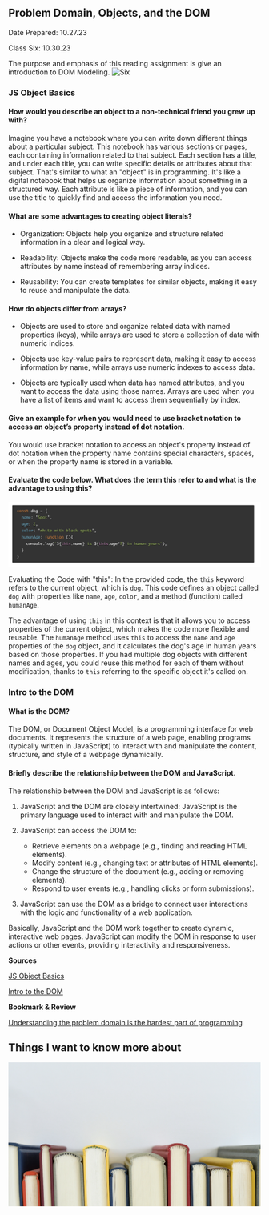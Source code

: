 ## Problem Domain, Objects, and the DOM

Date Prepared: 10.27.23

Class Six: 10.30.23

The purpose and emphasis of this reading assignment is give an introduction to DOM Modeling. 
![Six](photos/Six.jpg)

### JS Object Basics

#### How would you describe an object to a non-technical friend you grew up with?

Imagine you have a notebook where you can write down different things about a particular subject. This notebook has various sections or pages, each containing information related to that subject. Each section has a title, and under each title, you can write specific details or attributes about that subject. That's similar to what an "object" is in programming. It's like a digital notebook that helps us organize information about something in a structured way. Each attribute is like a piece of information, and you can use the title to quickly find and access the information you need.

#### What are some advantages to creating object literals?

* Organization: Objects help you organize and structure related information in a clear and logical way.

* Readability: Objects make the code more readable, as you can access attributes by name instead of remembering array indices.

* Reusability: You can create templates for similar objects, making it easy to reuse and manipulate the data.

#### How do objects differ from arrays?

* Objects are used to store and organize related data with named properties (keys), while arrays are used to store a collection of data with numeric indices.

* Objects use key-value pairs to represent data, making it easy to access information by name, while arrays use numeric indexes to access data.

* Objects are typically used when data has named attributes, and you want to access the data using those names. Arrays are used when you have a list of items and want to access them sequentially by index.

#### Give an example for when you would need to use bracket notation to access an object’s property instead of dot notation.

You would use bracket notation to access an object's property instead of dot notation when the property name contains special characters, spaces, or when the property name is stored in a variable. 

#### Evaluate the code below. What does the term this refer to and what is the advantage to using this?
![Code](photos/class-06code.png)

Evaluating the Code with "this":
In the provided code, the `this` keyword refers to the current object, which is `dog`. This code defines an object called `dog` with properties like `name`, `age`, `color`, and a method (function) called `humanAge`.

The advantage of using `this` in this context is that it allows you to access properties of the current object, which makes the code more flexible and reusable. The `humanAge` method uses `this` to access the `name` and `age` properties of the `dog` object, and it calculates the dog's age in human years based on those properties. If you had multiple dog objects with different names and ages, you could reuse this method for each of them without modification, thanks to `this` referring to the specific object it's called on.


### Intro to the DOM

#### What is the DOM?

The DOM, or Document Object Model, is a programming interface for web documents. It represents the structure of a web page, enabling programs (typically written in JavaScript) to interact with and manipulate the content, structure, and style of a webpage dynamically.

#### Briefly describe the relationship between the DOM and JavaScript.

The relationship between the DOM and JavaScript is as follows:

1. JavaScript and the DOM are closely intertwined: JavaScript is the primary language used to interact with and manipulate the DOM.

2. JavaScript can access the DOM to:
   - Retrieve elements on a webpage (e.g., finding and reading HTML elements).
   - Modify content (e.g., changing text or attributes of HTML elements).
   - Change the structure of the document (e.g., adding or removing elements).
   - Respond to user events (e.g., handling clicks or form submissions).

3. JavaScript can use the DOM as a bridge to connect user interactions with the logic and functionality of a web application.

Basically, JavaScript and the DOM work together to create dynamic, interactive web pages. JavaScript can modify the DOM in response to user actions or other events, providing interactivity and responsiveness.


**Sources**

[JS Object Basics](https://developer.mozilla.org/en-US/docs/Learn/JavaScript/Objects/Basics)

[Intro to the DOM](https://developer.mozilla.org/en-US/docs/Web/API/Document_Object_Model/Introduction)

**Bookmark & Review**

[Understanding the problem domain is the hardest part of programming](http://simpleprogrammer.com/2013/07/15/understanding-the-problem-domain-is-the-hardest-part-of-programming)

## Things I want to know more about
![Books](photos/Books.jpg)